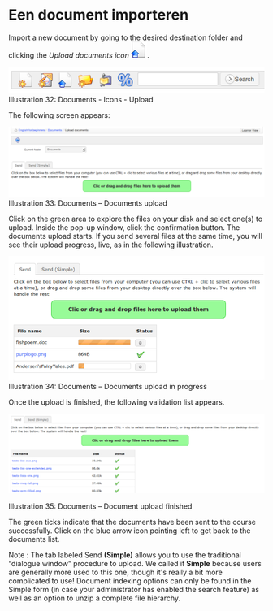 # Een document importeren

Import a new document by going to the desired destination folder and clicking the _Upload documents icon_ ![](../../.gitbook/assets/graphics116%20%283%29.png).

![](../../.gitbook/assets/images34%20%287%29.png)Illustration 32: Documents - Icons - Upload

The following screen appears:

![](../../.gitbook/assets/images35%20%287%29.png)Illustration 33: Documents – Documents upload

Click on the green area to explore the files on your disk and select one\(s\) to upload. Inside the pop-up window, click the confirmation button. The documents upload starts. If you send several files at the same time, you will see their upload progress, live, as in the following illustration.

![](../../.gitbook/assets/graphics119%20%281%29.png)Illustration 34: Documents – Documents upload in progress

Once the upload is finished, the following validation list appears.

![](../../.gitbook/assets/images37%20%285%29.png)

Illustration 35: Documents – Document upload finished

The green ticks indicate that the documents have been sent to the course successfully. Click on the blue arrow icon pointing left to get back to the documents list.

Note : The tab labeled Send **\(**Simple**\)** allows you to use the traditional “dialogue window” procedure to upload. We called it **Simple** because users are generally more used to this one, though it's really a bit more complicated to use! Document indexing options can only be found in the Simple form \(in case your administrator has enabled the search feature\) as well as an option to unzip a complete file hierarchy.

